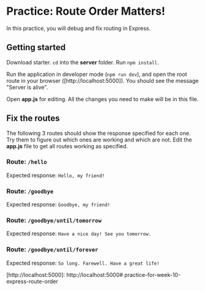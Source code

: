# Practice: Route Order Matters!

In this practice, you will debug and fix routing in Express.

## Getting started

Download starter. `cd` into the __server__ folder. Run `npm install`.

Run the application in developer mode (`npm run dev`), and open the root route
in your browser ([http://localhost:5000]). You should see the message "Server 
is alive".

Open __app.js__ for editing. All the changes you need to make will be in this 
file.

## Fix the routes

The following 3 routes should show the response specified for each one. Try
them to figure out which ones are working and which are not. Edit the __app.js__
file to get all routes working as specified.

### Route: `/hello`

Expected response: `Hello, my friend!`

### Route: `/goodbye`

Expected response: `Goodbye, my friend!`

### Route: `/goodbye/until/tomorrow`

Expected response: `Have a nice day! See you tomorrow.`

### Route: `/goodbye/until/forever`

Expected response: `So long. Farewell. Have a great life!`



[http://localhost:5000]: http://localhost:5000# practice-for-week-10-express-route-order
